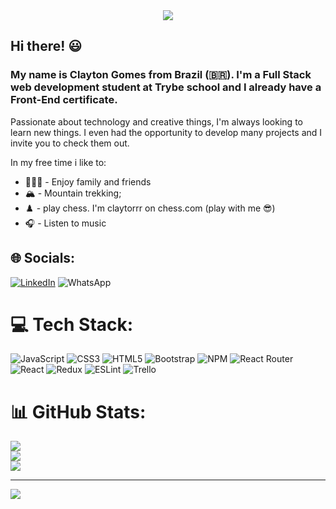 <div align="center">
<img src="https://user-images.githubusercontent.com/113382266/229936773-53061f97-8a32-401d-a5da-01235fc69cc2.gif" />
</div>

## Hi there! 😃

### My name is Clayton Gomes from Brazil (🇧🇷). I'm a Full Stack web development student at Trybe school and I already have a Front-End certificate.
Passionate about technology and creative things, I'm always looking to learn new things. I even had the opportunity to develop many projects and I invite you to check them out.

In my free time i like to:
- 🚴🏾‍♀️ - Enjoy family and friends
- 🏔️ - Mountain trekking;
- ♟️ - play chess. I'm claytorrr on chess.com (play with me 😎)
- 🎧 - Listen to music


## 🌐 Socials:
[![LinkedIn](https://img.shields.io/badge/LinkedIn-%230077B5.svg?logo=linkedin&logoColor=white)](https://linkedin.com/in/claytongomesdev/) 
![WhatsApp](https://img.shields.io/badge/WhatsApp-25D366?style=for-the-badge&logo=whatsapp&logoColor=white)


# 💻 Tech Stack:
![JavaScript](https://img.shields.io/badge/javascript-%23323330.svg?style=for-the-badge&logo=javascript&logoColor=%23F7DF1E) ![CSS3](https://img.shields.io/badge/css3-%231572B6.svg?style=for-the-badge&logo=css3&logoColor=white) ![HTML5](https://img.shields.io/badge/html5-%23E34F26.svg?style=for-the-badge&logo=html5&logoColor=white) ![Bootstrap](https://img.shields.io/badge/bootstrap-%23563D7C.svg?style=for-the-badge&logo=bootstrap&logoColor=white) ![NPM](https://img.shields.io/badge/NPM-%23000000.svg?style=for-the-badge&logo=npm&logoColor=white) ![React Router](https://img.shields.io/badge/React_Router-CA4245?style=for-the-badge&logo=react-router&logoColor=white) ![React](https://img.shields.io/badge/react-%2320232a.svg?style=for-the-badge&logo=react&logoColor=%2361DAFB) ![Redux](https://img.shields.io/badge/redux-%23593d88.svg?style=for-the-badge&logo=redux&logoColor=white) ![ESLint](https://img.shields.io/badge/ESLint-4B3263?style=for-the-badge&logo=eslint&logoColor=white) ![Trello](https://img.shields.io/badge/Trello-%23026AA7.svg?style=for-the-badge&logo=Trello&logoColor=white)
# 📊 GitHub Stats:
![](https://github-readme-stats.vercel.app/api?username=claytongom&theme=slateorange&hide_border=true&include_all_commits=true&count_private=true)<br/>
![](https://github-readme-streak-stats.herokuapp.com/?user=claytongom&theme=slateorange&hide_border=true)<br/>
![](https://github-readme-stats.vercel.app/api/top-langs/?username=claytongom&theme=slateorange&hide_border=true&include_all_commits=true&count_private=true&layout=compact)

---
[![](https://visitcount.itsvg.in/api?id=claytongom&icon=2&color=0)](https://visitcount.itsvg.in)

</div>
 



